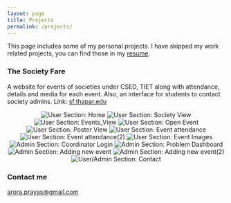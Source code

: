 ```yaml
---
layout: page
title: Projects
permalink: /projects/
---
```


This page includes some of my personal projects.
I have skipped my work related projects, you can find those in my [resume](https://bit.ly/2Y7xSkF). 

### The Society Fare

A website for events of societies under CSED, TIET along with attendance, details and media for each event. Also, an interface for students to contact society admins. Link: [sf.thapar.edu](http://appforms.thapar.edu/sf/)
<div style="text-align:center">
    <img src="/images/Society%20Fair/Home.png" alt="User Section: Home" class="popitup">
    <img src="/images/Society%20Fair/IEEE.png" alt="User Section: Society View" class="popitup">
    <img src="/images/Society%20Fair/IEEE_2.png" alt="User Section: Events_View" class="popitup">
    <img src="/images/Society%20Fair/IEEE_open_event.png" alt="User Section: Open Event" class="popitup">
    <img src="/images/Society%20Fair/IEEE_POSTER.png" alt="User Section: Poster View" class="popitup">
    <img src="/images/Society%20Fair/Event_attendance.png" alt="User Section: Event attendance" class="popitup">
    <img src="/images/Society%20Fair/Event_attendance_1.png" alt="User Section: Event attendance(2)" class="popitup">
    <img src="/images/Society%20Fair/Event_images.png" alt="User Section: Event Images" class="popitup">
    <img src="/images/Society%20Fair/Coordinator_Login.png" alt="Admin Section: Coordinator Login" class="popitup">
    <img src="/images/Society%20Fair/Coordinator_Home_Page.png" alt="Admin Section: Problem Dashboard" class="popitup">
    <img src="/images/Society%20Fair/Adding_new_event.png" alt="Admin Section: Adding new event" class="popitup">
    <img src="/images/Society%20Fair/New_event_2.png" alt="Admin Section: Adding new event(2)" class="popitup">
    <img src="/images/Society%20Fair/Contact.png" alt="User/Admin Section: Contact" class="popitup">
</div>

### Contact me

[arora.prayas@gmail.com](mailto:arora.prayas@gmail.com)
